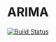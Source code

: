 # ARIMA

[![Build Status](https://travis-ci.org/colintbowers/ARIMA.jl.svg?branch=master)](https://travis-ci.org/colintbowers/ARIMA.jl)
